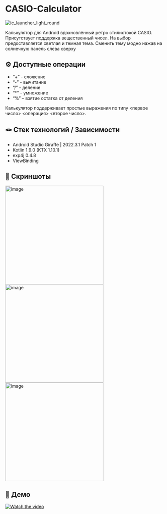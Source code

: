# CASIO-Calculator
![ic_launcher_light_round](https://github.com/Calrission/CASIO-Calculator/assets/95771802/ca87ecce-76dc-416b-8e0d-790093f14bca)

Калькулятор для Android вдохновлённый ретро стилистокой CASIO. Присутствует поддержка вещественный чисел.
На выбор предоставляется светлая и темная тема. Сменить тему модно нажав на солнечную панель слева сверху

## ⚙️ Доступные операции
- “+” - сложение
- “-” - вычитание
- “/” - деление
- “*” - умножение
- “%” – взятие остатка от деления

Калькулятор поддерживает простые выражения по типу <первое число> <операция> <второе число>.

## 🪢 Стек технологий / Зависимости
- Android Studio Giraffe | 2022.3.1 Patch 1
- Kotlin 1.9.0 (KTX 1.10.1)
- exp4j 0.4.8
- ViewBinding

## 📱 Скриншоты
<div>
<img width="312" alt="image" src=https://github.com/Calrission/CASIO-Calculator/assets/95771802/c4e8ebf2-a778-4e1b-84ad-c7e03623ab43">
<img width="312" alt="image" src=https://github.com/Calrission/CASIO-Calculator/assets/95771802/37a27884-46a2-4fce-9c31-af975a676b88">
<img width="312" alt="image" src=https://github.com/Calrission/CASIO-Calculator/assets/95771802/1e4e56d4-e337-406a-ad43-8eddca1d7585">
</div>

## 🎥 Демо
[![Watch the video](https://github.com/Calrission/CASIO-Calculator/assets/95771802/56b4c925-fc1b-4b9d-a112-cc472a0c2ce9)](https://www.youtube.com/watch?v=QGx32SDtySw)

